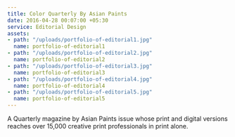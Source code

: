 ```yaml
---
title: Color Quarterly By Asian Paints
date: 2016-04-28 00:07:00 +05:30
service: Editorial Design
assets:
- path: "/uploads/portfolio-of-editorial1.jpg"
  name: portfolio-of-editorial1
- path: "/uploads/portfolio-of-editorial2.jpg"
  name: portfolio-of-editorial2
- path: "/uploads/portfolio-of-editorial3.jpg"
  name: portfolio-of-editorial3
- path: "/uploads/portfolio-of-editorial4.jpg"
  name: portfolio-of-editorial4
- path: "/uploads/portfolio-of-editorial5.jpg"
  name: portfolio-of-editorial5
---
```


A Quarterly magazine by Asian Paints issue whose print and digital versions reaches over 15,000 creative print professionals in print alone.

